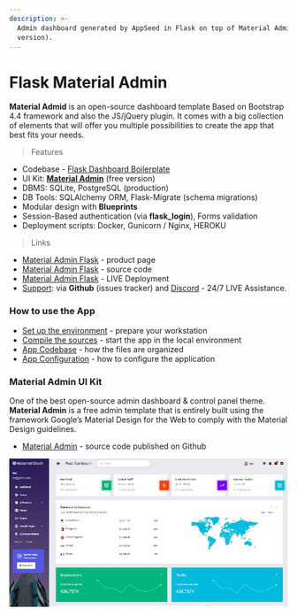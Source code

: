 ```yaml
---
description: >-
  Admin dashboard generated by AppSeed in Flask on top of Material Admin (free
  version).
---
```


# Flask Material Admin

 **Material Admid** is an open-source dashboard template Based on Bootstrap 4.4 framework and also the JS/jQuery plugin. It comes with a big collection of elements that will offer you multiple possibilities to create the app that best fits your needs. 

> Features

* Codebase - [Flask Dashboard Boilerplate](../../boilerplate-code/flask-dashboard.md)
* UI Kit: [**Material Admin**](https://github.com/BootstrapDash/Material-Admin) \(free version\) 
* DBMS: SQLite, PostgreSQL \(production\)
* DB Tools: SQLAlchemy ORM, Flask-Migrate \(schema migrations\)
* Modular design with **Blueprints**
* Session-Based authentication \(via **flask\_login**\), Forms validation
* Deployment scripts: Docker, Gunicorn / Nginx, HEROKU 

> Links

* [Material Admin Flask](https://appseed.us/admin-dashboards/flask-dashboard-admin-material) - product page
* [Material Admin Flask](https://github.com/app-generator/flask-dashboard-material-admin) - source code 
* [Material Admin Flask](https://flask-dashboard-material-admin.appseed.us/) - LIVE Deployment
* [Support](https://appseed.us/support):  via **Github** \(issues tracker\) and [Discord](https://discord.gg/fZC6hup) - 24/7 LIVE Assistance. 



### How to use the App

* [Set up the environment](../../boilerplate-code/flask-dashboard.md#environment) - prepare your workstation
* [Compile the sources](../../boilerplate-code/flask-dashboard.md#build-the-app-1) - start the app in the local environment
* [App Codebase](../../boilerplate-code/flask-dashboard.md#app-codebase) - how the files are organized
* [App Configuration](../../boilerplate-code/flask-dashboard.md#app-configuration) - how to configure the application



### Material Admin UI Kit

One of the best open-source admin dashboard & control panel theme. **Material Admin** is a free admin template that is entirely built using the framework Google’s Material Design for the Web to comply with the Material Design guidelines.

* [Material Admin](https://github.com/BootstrapDash/Material-Admin) - source code published on Github

![Material Admin - Open-source Bootstrap Template.](../../.gitbook/assets/material-admin-bootstrap.jpg)

